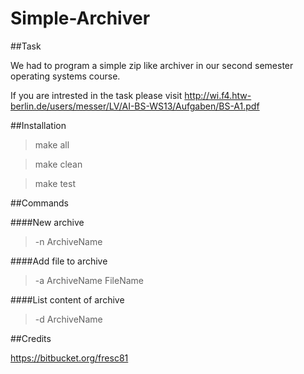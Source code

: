 Simple-Archiver
===================

##Task

We had to program a simple zip like archiver in our second semester operating systems course. 

If you are intrested in the task please visit http://wi.f4.htw-berlin.de/users/messer/LV/AI-BS-WS13/Aufgaben/BS-A1.pdf

##Installation

>make all

>make clean

>make test

##Commands

####New archive

>-n ArchiveName

####Add file to archive

>-a ArchiveName FileName

####List content of archive

>-d ArchiveName

##Credits

https://bitbucket.org/fresc81

